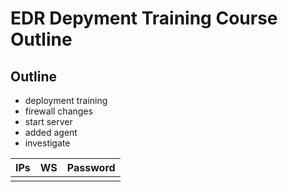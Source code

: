 # EDR Depyment Training Course Outline 

## Outline 
- deployment training 
- firewall changes 
- start server 
- added agent 
- investigate 


| IPs | WS | Password |
|-----|----|----------|
|     |    |          |